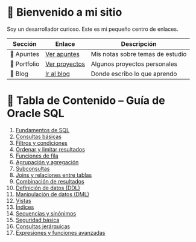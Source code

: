 # 👋 Bienvenido a mi sitio

Soy un desarrollador curioso. Este es mi pequeño centro de enlaces.

| Sección     | Enlace                          | Descripción                       |
|-------------|----------------------------------|-----------------------------------|
| 🧠 Apuntes  | [Ver apuntes](./apuntes/)       | Mis notas sobre temas de estudio |
| 💼 Portfolio| [Ver proyectos](./portfolio/)    | Algunos proyectos personales     |
| 📓 Blog     | [Ir al blog](./blog/)            | Donde escribo lo que aprendo     |

# 📑 Tabla de Contenido – Guía de Oracle SQL

1. [Fundamentos de SQL](#1-fundamentos-de-sql)  
2. [Consultas básicas](#2-consultas-básicas)  
3. [Filtros y condiciones](#3-filtros-y-condiciones)  
4. [Ordenar y limitar resultados](#4-ordenar-y-limitar-resultados)  
5. [Funciones de fila](#5-funciones-de-fila)  
6. [Agrupación y agregación](#6-agrupación-y-agregación)  
7. [Subconsultas](#7-subconsultas)  
8. [Joins y relaciones entre tablas](#8-joins-y-relaciones-entre-tablas)  
9. [Combinación de resultados](#9-combinación-de-resultados)  
10. [Definición de datos (DDL)](#10-definición-de-datos-ddl)  
11. [Manipulación de datos (DML)](#11-manipulación-de-datos-dml)  
12. [Vistas](#12-vistas)  
13. [Índices](#13-índices)  
14. [Secuencias y sinónimos](#14-secuencias-y-sinónimos)  
15. [Seguridad básica](#15-seguridad-básica)  
16. [Consultas jerárquicas](#16-consultas-jerárquicas)  
17. [Expresiones y funciones avanzadas](#17-expresiones-y-funciones-avanzadas)

